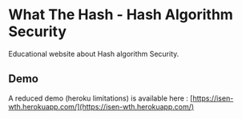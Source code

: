 # What The Hash - Hash Algorithm Security

Educational website about Hash algorithm Security.

## Demo

A reduced demo (heroku limitations) is available here :
[https://isen-wth.herokuapp.com/](https://isen-wth.herokuapp.com/)


